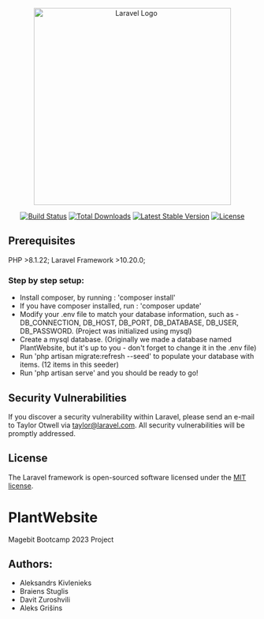 <p align="center"><a href="https://laravel.com" target="_blank"><img src="https://raw.githubusercontent.com/laravel/art/master/logo-lockup/5%20SVG/2%20CMYK/1%20Full%20Color/laravel-logolockup-cmyk-red.svg" width="400" alt="Laravel Logo"></a></p>

<p align="center">
<a href="https://github.com/laravel/framework/actions"><img src="https://github.com/laravel/framework/workflows/tests/badge.svg" alt="Build Status"></a>
<a href="https://packagist.org/packages/laravel/framework"><img src="https://img.shields.io/packagist/dt/laravel/framework" alt="Total Downloads"></a>
<a href="https://packagist.org/packages/laravel/framework"><img src="https://img.shields.io/packagist/v/laravel/framework" alt="Latest Stable Version"></a>
<a href="https://packagist.org/packages/laravel/framework"><img src="https://img.shields.io/packagist/l/laravel/framework" alt="License"></a>
</p>

## Prerequisites

PHP >8.1.22;
Laravel Framework >10.20.0;

### Step by step setup:

- Install composer, by running : 'composer install'
- If you have composer installed, run : 'composer update'
- Modify your .env file to match your database information, such as - DB_CONNECTION, DB_HOST, DB_PORT, DB_DATABASE, DB_USER, DB_PASSWORD. (Project was initialized using mysql)
- Create a mysql database. (Originally we made a database named PlantWebsite, but it's up to you - don't forget to change it in the .env file)
- Run 'php artisan migrate:refresh --seed' to populate your database with items. (12 items in this seeder)
- Run 'php artisan serve' and you should be ready to go!

## Security Vulnerabilities

If you discover a security vulnerability within Laravel, please send an e-mail to Taylor Otwell via [taylor@laravel.com](mailto:taylor@laravel.com). All security vulnerabilities will be promptly addressed.

## License

The Laravel framework is open-sourced software licensed under the [MIT license](https://opensource.org/licenses/MIT).
# PlantWebsite
Magebit Bootcamp 2023 Project

## Authors:

- Aleksandrs Kivlenieks
- Braiens Stuglis
- Davit Zuroshvili
- Aleks Grišins
